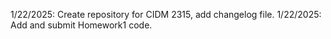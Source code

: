 1/22/2025: Create repository for CIDM 2315, add changelog file.
1/22/2025: Add and submit Homework1 code.
